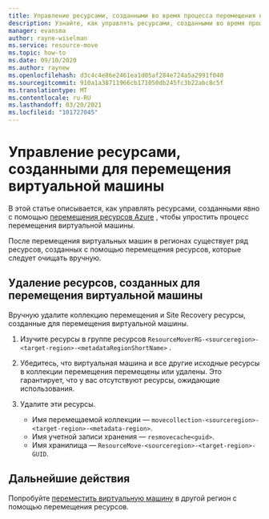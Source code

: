 ```yaml
---
title: Управление ресурсами, созданными во время процесса перемещения виртуальной машины в службе "перемещение ресурсов Azure"
description: Узнайте, как управлять ресурсами, созданными во время процесса перемещения виртуальной машины в службе "перемещение ресурсов Azure".
manager: evansma
author: rayne-wiselman
ms.service: resource-move
ms.topic: how-to
ms.date: 09/10/2020
ms.author: raynew
ms.openlocfilehash: d3c4c4e86e2461ea1d05af284e724a5a2991f040
ms.sourcegitcommit: 910a1a38711966cb171050db245fc3b22abc8c5f
ms.translationtype: MT
ms.contentlocale: ru-RU
ms.lasthandoff: 03/20/2021
ms.locfileid: "101727045"
---
```

# <a name="manage-resources-created-for-the-vm-move"></a>Управление ресурсами, созданными для перемещения виртуальной машины

В этой статье описывается, как управлять ресурсами, созданными явно с помощью [перемещения ресурсов Azure](overview.md) , чтобы упростить процесс перемещения виртуальной машины. 

После перемещения виртуальных машин в регионах существует ряд ресурсов, созданных с помощью перемещения ресурсов, которые следует очищать вручную.

## <a name="delete-resources-created-for-vm-move"></a>Удаление ресурсов, созданных для перемещения виртуальной машины

Вручную удалите коллекцию перемещения и Site Recovery ресурсы, созданные для перемещения виртуальной машины.

1. Изучите ресурсы в группе ресурсов ```ResourceMoverRG-<sourceregion>-<target-region>-<metadataRegionShortName>``` .
2. Убедитесь, что виртуальная машина и все другие исходные ресурсы в коллекции перемещения перемещены или удалены. Это гарантирует, что у вас отсутствуют ресурсы, ожидающие использования.
2. Удалите эти ресурсы.

    - Имя перемещаемой коллекции — ```movecollection-<sourceregion>-<target-region>-<metadata-region>```.
    - Имя учетной записи хранения — ```resmovecache<guid>```.
    - Имя хранилища — ```ResourceMove-<sourceregion>-<target-region>-GUID```.

## <a name="next-steps"></a>Дальнейшие действия

Попробуйте [переместить виртуальную машину](tutorial-move-region-virtual-machines.md) в другой регион с помощью перемещения ресурсов.

